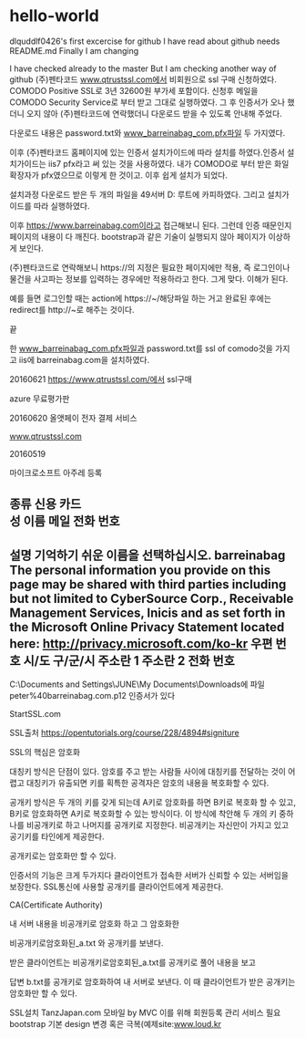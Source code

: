 # hello-world
dlquddlf0426's first excercise for github
I have read about github needs README.md
Finally I am changing

I have checked already to the master
But I am checking another way of github
(주)펜타코드 www.qtrustssl.com에서 비회원으로 ssl 구매 신청하였다.
COMODO Positive SSL로 3년 32600원 부가세 포함이다.
신청후 메일을 COMODO Security Service로 부터 받고 그대로 실행하였다.
그 후 인증서가 오나 했더니 오지 않아 (주)펜타코드에 연락했더니 다운로드 받을 수 있도록 안내해 주었다.

다운로드 내용은 password.txt와 www_barreinabag_com.pfx파일  두 가지였다.

이후 (주)펜타코드 홈페이지에 있는 인증서 설치가이드에 따라 설치를 하였다.인증서 설치가이드는 iis7 pfx라고 써 있는 것을 사용하였다. 내가 COMODO로 부터 받은 화일 확장자가 pfx였으므로 이렇게 한 것이고. 이후 쉽게 설치가 되었다.

설치과정
다운로드 받은 두 개의 파일을 49서버 D: 루트에 카피하였다.
그리고 설치가이드를 따라 실행하였다.

이후 https://www.barreinabag.com이라고 접근해보니 된다. 그런데 인증 때문인지 페이지의 내용이 다 깨진다. bootstrap과 같은 기술이 실행되지 않아 페이지가 이상하게 보인다.

(주)펜타코드로 연락해보니 https://의 지정은 필요한 페이지에만 적용, 즉 로그인이나 물건을 사고파는 정보를 입력하는 경우에만 적용하라고 한다. 그게 맞다. 이해가 된다.

예를 들면 로그인할 때는 action에 https://~/해당파일 하는 거고 완료된 후에는 redirect를 http://~로 해주는 것이다.

끝 


한  www_barreinabag_com.pfx파일과 password.txt를   ssl of comodo것을 가지고 iis에 barreinabag.com을 설치하였다.


20160621
https://www.qtrustssl.com/에서 ssl구매

azure 무료평가판

20160620
올앳페이 전자 결제 서비스


www.qtrustssl.com



20160519

마이크로소프트 아주레 등록

종류
신용 카드  
성
이름
메일
전화 번호
-
설명
기억하기 쉬운 이름을 선택하십시오.  barreinabag
The personal information you provide on this page may be shared with third parties including but not limited to CyberSource Corp., Receivable Management Services, Inicis and as set forth in the Microsoft Online Privacy Statement located here: http://privacy.microsoft.com/ko-kr
우편 번호
시/도
구/군/시
주소란 1
주소란 2
전화 번호
-



C:\Documents and Settings\JUNE\My Documents\Downloads에 
파일 peter%40barreinabag.com.p12 인증서가 있다

StartSSL.com

SSL출처
https://opentutorials.org/course/228/4894#signiture

SSL의 핵심은 암호화

대칭키 방식은 단점이 있다. 암호를 주고 받는 사람들 사이에 대칭키를 전달하는 것이 어렵고 대칭키가 유출되면 키를 획특한 공격자은 암호의 내용을 복호화할 수 있다.

공개키 방식은 두 개의 키를 갖게 되는데 A키로 암호화를 하면 B키로 복호화 할 수 있고, B키로 암호화하면 A키로 복호화할 수 있는 방식이다. 이 방식에 착안해 두 개의 키 중하나를 비공개키로 하고 나머지를 공개키로 지정한다. 비공개키는 자신만이 가지고 있고 공기키를 타인에게 제공한다. 

공개키로는 암호화만 할 수 있다.

인증서의 기능은 크게 두가지다
클라이언트가 접속한 서버가 신뢰할 수 있는 서버임을 보장한다.
 SSL통신에 사용할 공개키를 클라이언트에게 제공한다.

CA(Certificate Authority)


내 서버 내용을 비공개키로 암호화 하고 그 암호화한 

비공개키로암호화된_a.txt 와 공개키를 보낸다.

받은 클라이언트는 비공개키로암호회된_a.txt를 공개키로 풀어 내용을 보고

답변 b.txt를 공개키로 암호화하여 내 서버로 보낸다. 이 때 클라이언트가 받은 공개키는 암호화만 할 수 있다.


SSL설치
TanzJapan.com 모바일 by MVC
	이를 위해 회원등록 관리 서비스 필요
bootstrap 기본 design 변경 혹은 극복(예제site:www.loud.kr 
